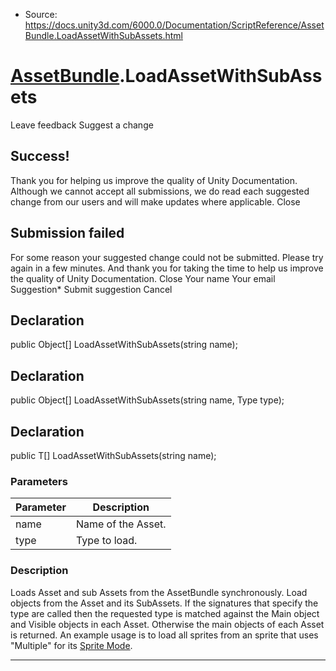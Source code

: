 * Source: https://docs.unity3d.com/6000.0/Documentation/ScriptReference/AssetBundle.LoadAssetWithSubAssets.html

#  [AssetBundle](https://docs.unity3d.com/6000.0/Documentation/ScriptReference/AssetBundle.html).LoadAssetWithSubAssets
Leave feedback
Suggest a change
## Success!
Thank you for helping us improve the quality of Unity Documentation. Although we cannot accept all submissions, we do read each suggested change from our users and will make updates where applicable.
Close
## Submission failed
For some reason your suggested change could not be submitted. Please <a>try again</a> in a few minutes. And thank you for taking the time to help us improve the quality of Unity Documentation.
Close
Your name Your email Suggestion* Submit suggestion
Cancel
## Declaration
public Object[] LoadAssetWithSubAssets(string name); 
## Declaration
public Object[] LoadAssetWithSubAssets(string name, Type type); 
## Declaration
public T[] LoadAssetWithSubAssets(string name); 
### Parameters
Parameter | Description  
---|---  
name | Name of the Asset.  
type | Type to load.  
### Description
Loads Asset and sub Assets from the AssetBundle synchronously.
Load objects from the Asset and its SubAssets. If the signatures that specify the type are called then the requested type is matched against the Main object and Visible objects in each Asset. Otherwise the main objects of each Asset is returned. An example usage is to load all sprites from an sprite that uses "Multiple" for its [Sprite Mode](https://docs.unity3d.com/6000.0/Documentation/Manual/texture-type-sprite.html). 
* * *
